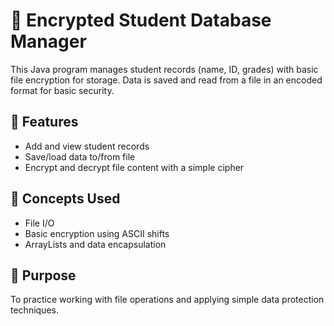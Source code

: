 # 🔐 Encrypted Student Database Manager

This Java program manages student records (name, ID, grades) with basic file encryption for storage. Data is saved and read from a file in an encoded format for basic security.

## 📌 Features

- Add and view student records
- Save/load data to/from file
- Encrypt and decrypt file content with a simple cipher

## 🧰 Concepts Used

- File I/O
- Basic encryption using ASCII shifts
- ArrayLists and data encapsulation

## 🚀 Purpose

To practice working with file operations and applying simple data protection techniques.
